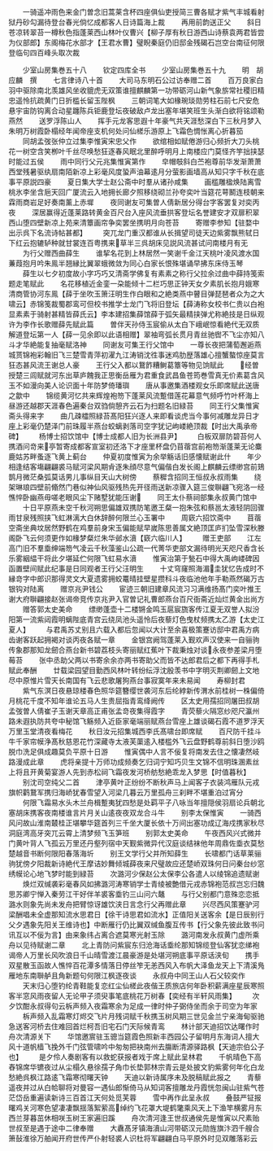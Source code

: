 <!-- { "loadSidebar": true } -->
　　一骑遥冲雨色来金门曽念旧蒿莱含杯四座俱仙吏授简三曹各赋才紫气丰城看射狱丹砂勾漏待登台春光倘忆成都客人日诗篇海上裁
　　再用前韵送正父
　　斜日苍凉转翠苔一樽秋色指蓬莱西山林叶仪曹兴【柳子厚有秋日游西山诗蔡袁两君皆尝为仪部郎】东阁梅花水部才【王君水曹】璧睨秦庭仍旧邸金残碣石岂空台南征何限登临句四百峰头取次裁













　　少室山房集巻五十八
　　钦定四库全书
　　少室山房集巻五十九
　　明　胡应麟　撰
　　七言律诗八十首
　　大司马东明石公过访奉赠二首
　　百万良家白羽中驱除南北羡雄风坐收貔虎无双策谁擅麒麟第一功带砺河山新气象旂常社稷旧精忠遥怜抗疏黄门日折槛长留玉陛枫
　　三朝词笔大如椽琬琰勋劳柱石前七尺安危悬宇宙防钩离合动星躔陈兵钜鹿登坛夜破敌卢龙出塞年堪笑班生头渐白欲将铭颂勒燕然
　　送罗浮陈山人
　　挥手元龙客思遐十年豪气共天涯愁深白下三秋月梦入朱明万树霞卧榻经年闻帝座支机何处问仙槎乐游原上飞霜色惆怅离心折暮笳
　　同胡孟弢张仲立过集李惟寅宋忠父作
　　欲绾相如赋倦游归心频折大刀头桃花一树空含笑栁叶千丝尽唤愁狂逐春风眠北里醉呼明月上南楼应门莫怪齐竽拙挟瑟时能过五侯
　　雨中同行父元兆集惟寅第作
　　皁帽攲斜白苎袍尊前华发渐萧萧西堂残暑驱纨扇南陌新凉上彩毫风度蛩声油幕逺月分萤影画墙高从知只字千秋在底事平原説四豪
　　夏日集大学士赵公斋中时羣从诸孙咸集
　　画槛雕楹焕陆离雪桃氷李坐含巵天回广厦流云入地拥长廊夕照移绕砌兰孙夸奕叶当筵花萼鬭连枝朝来霖雨商岩足好奏南薰上赤墀
　　夜同谢友可集曽人倩新居分得台字客罢复对奕丙夜
　　深居赢得近蓬莱路转黄金百尺台入座风流垂拱客登坛名誉建安才双扉积翠西山堕四壁新凉上苑来清簟画帘争奕罢坐携明月向苍苔
　　寄赠李参知【驻婺中出示呉下名流诗帖甚都】
　　突兀龙门重汉都谁从长揖望司徒天边紫雾飘熊轼日下红云抱辘轳种就甘裳连百粤携来草半三呉胡床见説风流甚试问南楼月有无
　　为行父赠西曲薛生
　　谁挈名花到上林居然一笑谢千金江天桃叶凌风渡水国蒹葭抱月吟朱鳯半翘縁比翼翠蛾微敛为同心白家长恨殊堪诵早拂东床侍玉琴
　　薛生以七夕初度故小字巧巧又清斋学佛复有素素之称行父拉余过曲中薛持笺索题走笔赋此
　　名花移植近金銮一朶能倾十二栏巧思正钟天女夕素肌长抱月娥寒清商管协河东鳯【薛于坐吹玉箫汪明生作白眼和之絶类燕中瞽目弹琵琶者众为之大啸云】赤锦笺裁蜀郡鸾可但校书推学士龙门飞将旧登坛【薛涛称女校书仁贵以白袍显素素于骑射甚精皆薛氏云】李本建招集薛馆薛于弧矢最精挟弹尤称絶技是日纵观许为李作长歌赠薛先赋此篇
　　曽伴天孙侍玉宸偷从太白下峨岷惊看絶代无双质解道登坛第一人【薛一见余即以此语相赠】翠袖弯弧长贯月青丝驰辔不飞尘亦知八斗才华絶能复抽毫赋洛神
　　同谢友可集王行父馆中
　　一尊长夜把蒲萄邂逅燕城贳锦袍彩翰旧飞三楚雪青萍初濯九江涛销沈徃事迷鸡肋歴落雄心擅蟹螯惊座莫言狂态甚风流王谢总人豪
　　王行父入都以鵞飵糟鲥葛簟等物见饷赋此
　　经曽授楚三闾赋就河东出草庐餽我正思衡岳雁为君重食武昌鱼苍筠巻雪真无价素葛含风玉不如漫向美人论识面十年防梦倚璠璵
　　唐从事邀集酒楼观女乐即席赋此送唐之歙中
　　锦缆黄河忆共来辉煌袍笏下蓬莱风流蹔借莲花幕意气频呼竹叶杯海上昼游还越郡天涯春色遍秦台双驺倘憩齐云石为扫题名旧緑苔
　　同王行父集惟寅斋头得来字
　　曲几疎櫺照緑苔髙阳狂兴逐人来即看谈虎当今事何减雕龙异日才座上彩毫仍楚泽门前珠履半燕台蛟螭剥落司空字犹记岣嵝絶顶裁【时出大禹承帝碑】
　　杨博士招饮馆中【博士成都人旧为长洲县尹】
　　白板双扉防碧苔何人携酒问竒来亭暂寄成都客宣室初还洛下才座里杯盘仍苜蓿宫前袍笏渐蓬莱无论麋鹿姑苏畔蚤逐飞黄上蓟台
　　仲夏初度惟寅为余举觞话旧感懐赋谢此什
　　年少相逢结客塲翩翩裘马赋河梁风期肻逐朱顔尽意气偏偕白发长阁上麒麟云缥缈宫前鳷鹊月微茫桑弧莫话男儿事纵目天山大树傍
　　蔡穉含招同王恒叔永叔雨集
　　绕架琳琅四壁前翛然门巷似神仙风驱残热先开径雨送新凉骤入筵三俊聨翩飞宛洛一经憔悴卧幽燕毋嗟老眼风尘下赌墅犹能压谢
　　同王太仆蔡祠部集永叔黄门馆中
　　十日平原燕未空千秋河朔思偏雄双携防笔邀王粲一抱朱弦和蔡邕太液轻阴回骤雨甘泉残照挟飞虹淋漓大白休辞醉何限兰心玉署中
　　周窽六招饮斋中
　　苜蓿空斋坐典坟居然野鹤在鸡羣前身宋玉偏能赋早嵗陈思善属文絶顶匡庐扪坠雪深秋滕阁卧飞云何须更作如椽梦粲烂朱华邺水濆【窽六临川人】
　　赠王吏部
　　江左高门旧不羣埀绅端笏气凌云千秋藻鉴山公疏一代菁华吏部文漏待明光天咫尺香含长乐雾絪緼干将此夕堪延伫何限飞虹易水濆
　　惟寅治第于甃石中得大禹岣嵝碑因函置壁间赋此纪事是日同观者王行父汪明生
　　十丈穹窿照海湄圭犹忆告成时不縁竒字中郎识那得灵文大夏遗雾拥蛟鼍晴挂壁星攒科斗夜临池他年手勒燕然碣万古银钩对陆离
　　赠京兆尹钱公
　　宦迹三朝旧建章风流习习满维扬髙门奕叶推王谢大府聨翩接赵张谒帝竞传京兆尹入官曽记礼曹郎燕台百尺衙斋近灿烂黄金出尚方
　　赠答郭太史美命
　　缥缈蓬壶十二楼锵金鸣玉扈宸旒客传江夏无双誉人拟汾阳第一流紫闼霞明螭陛底青宫云绕凤池头遥怜后夜藜灯色曳杖频携太乙游【太史江夏人】
　　与君禹苏丈别且六载入都后忽闻以大计至余喜极策蹇访邸中君禹方病齿谢客跃起拥褐对谈丙夜各赋一章
　　金银宫阙驾蓬莱入觐欢声汉使来一自骊驹传象郡那知龙劒合燕台新书碧荔枝头寄丽赋红蕉叶下裁秉烛对谈永夜参差梁月堕莓苔
　　张中丞助父两以书寄余余亦两书寄助父而皆不达郎君后之都下再得手札赋此奉酬
　　廿载梁园望目勤西风林叶转纷纭浮沈殷羡书中字明灭荆卿劒上文地尽中原惟片雪天长南国有飞云悲歌屠狗燕台事寂寞年来未易闻
　　寿柳封君
　　紫气东溟日夜悬琼楼春色照华筵簪缨世袭河东后纶綍新传渭水前桂树一株偏倚月桃花千度不知年谁论五马人生贵屈指青鸾绛阙传
　　区太史用孺招同屠田叔胡孟弢曽人倩崔子玉谢天章高正甫张孟竒夜集得霞字
　　青荧藜火隔窓纱咫尺瀛州路未遐执防共夸中秘馆飞觞频入近臣家毫端丽赋燕台雪座上雄谈碣石霞不道罗浮天万里玉堂清夜看梅花
　　秋日汝元招集城西李氏髙啸台即席赋
　　百尺防千挂斗牛千家帘幙浄髙秋慈恩花竹深藏寺太液芙蕖逺入楼槛外飞云盘野鹤尊前斜日堕沙鸥脱巾洗足俱成趣莫负平原十日游
　　惟寅偶中人言不佞复将南发去住之懐凄然岐路漫成此章
　　虎将亲提十万师功成频奏乞归词宁知巧贝生文锦不信明珠溷素丝上将且开黄菊宴游人先到赤松祠飞霜夜发河桥舫愁絶乖龙入梦思【时值暮秋】
　　别沈司空纯父二首
　　津亭黄叶正纷纷不断秋声马上闻客子衣装鸿雁队元戎旗帜鹳鵞军携归海峤犹春雪望入河梁几暮云万里孤舟三刹畔不堪重泊过宵分
　　何限飞霜易水头木兰舟楫蹔夷犹四愁是处羁平子八咏当年擅隠侯羽扇论兵朝北塞胡床携客夜南楼谁言片月关山逺夜夜双龙合斗牛
　　别李太保惟寅
　　一骑西风问故山淮南樷桂正堪攀华筵首列三千坐大厦长依十万间出塞功成辽海戍携家秋尽洞庭湾高牙突兀云霄上清梦频飞玉笋班
　　别郭太史美命
　　午夜西风兴式微并门黄叶背人飞孤云万里还丹壑列宿中天觐紫微异代汉庭谈结袜他年周鼎佐埀衣莫愁楚越音书断何限阳春落海圻
　　别王文学行父并所知薛生
　　长啸都门话草莱骊驹犹傍夕阳裁新诗絶代王摩诘妙舞倾城薛夜来尺璧故应还楚峤双珠何日问秦台纱窓绣幙论心地飞梦时能到緑苔
　　次潞河少保赵公太保李公各遣人以绫锦追遗赋谢
　　焕烂双缄袭彩毫春风如拂潞河涛寒销学士青绫被艶借元戎赤锦袍范叔岂忘归魏思苏卿宁惮入秦劳江干好伴羊裘客埀钓三山问六鼇
　　与行父别都门意殊恋恋抵潞水则象先尚未发舟把臂惊讶雄饮浃日言念行父再赠此章
　　兴尽西风策蹇驴河梁酬唱未全虚那知流水思君日【徐干诗思君如流水】正值阳关送客余【是日辰别行父夕遇象先阳关王维诗也】中断雁行仍比翼双缄鱼腹互传书【行父象先彼此致书问讯互以不佞为言】由来象纬占离合遮莫寒光射玉除
　　潞河南发永叔黄门虚所乘舟以见待赋谢二章
　　北上青防问紫宸东归沧海话埀纶那知锦缆登仙客犹恋绨袍谒帝人万里长风吹浪日千山晴雪渡江晨豪游是处堪河朔底事平原话浃旬
　　携手双星散玉函故人憔悴百花潭多情落日停丝笮无恙西风入布帆大泽鱼龙天上下清溪鳬雁地东南聨舻且角新题句何限江枫逐夜谈
　　永叔舟中同王山人石父较奕作
　　天末归心堕钓纶青鞋能复恋红尘仙槎此夜偕王质旅店何年卧积薪满座星辰寒照客半窓风雨夜留人无论甲子须臾事笔底桃花万树春【奕经有半轩风雨集】
　　次夕饮酣永叔得句云柝声频入夜霜寒余为足成一律时仲子弼侍坐而余于司空为年家
　　柝声频入乱霜寒灯烬交飞片月残词赋千秋携玉树风期三世见金兰宁亲海甸驱驰急送客河桥去住难回首烂柯吾旧宅石门天际候青鸾
　　林计部天迪招饮达曙作时舟次清源关下
　　华馆邀賔驻玉骢当筵霞色照新丰西园公子留明月东海词人擅大风十道帆樯飞挽外千门弦管啸吟中匆匆把袂南州去膓断清源驿路枫【天迪宗伯公子也】
　　是夕伶人奏剧客有以救蛇获报者戏于席上赋此呈林君
　　千帆晴色下高舂锦席华镳夜过从尘榻久悬徐孺子角巾长垫郭林宗青云是处披文豹紫雾何年化白龙愁絶呉枫江路逺飞霜寒彻曙天钟
　　天迪以新诗属序未及脱稿赋此报之
　　青藜遥夜并过从白帢聊将对曼容一遇仙郎惭倚马从知词客擅雕龙丹霞恍忽闽山驻紫气苍茫岱岳重遍读新诗三百首江天何处觅芙蓉
　　雪中再作此呈永叔
　　叠鼓严钲报曙鸡关河寒色望凄凄飘揺落絮萦高绰约飞花罩大堤鹤氅乘风天上下渔竿横雾月东西兰芽暮茁休相咲玉树王家遍旧蹊
　　舟次清河逢王世叔通侯先是惟寅以尺素贻世叔至是遇于途中二律奉赠
　　大纛髙牙镇海濆山河带砺汉元勋旌旗汴泗千艘合箫鼔淮徐万舶闻开府世传严仆射轻裘人识杜将军翩翩白马平原外时见双雕落彩云
